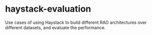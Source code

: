 # haystack-evaluation
Use cases of using Haystack to build different RAG architectures over different datasets, and evaluate the performance. 